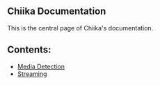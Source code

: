 ## Chiika Documentation

This is the central page of Chiika's documentation.

## Contents:

- [Media Detection](https://github.com/arkenthera/Chiika/blob/master/docs/media.md)
- [Streaming](https://github.com/arkenthera/Chiika/blob/master/docs/streaming.md)
